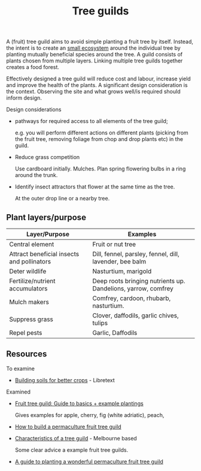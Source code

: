 ﻿---
backlinks:
- title: Permaculture
  url: /sense/landscape-garden/permaculture.html
tags: sense, landscape, garden, permaculture
title: Tree guilds
type: note
---
A (fruit) tree guild aims to avoid simple planting a fruit tree by itself. Instead, the intent is to create an [small ecosystem](https://www.tenthacrefarm.com/how-to-build-a-fruit-tree-guild/#ecosystem) around the individual tree by planting mutually beneficial species around the tree. A guild consists of plants chosen from multiple layers. Linking multiple tree guilds together creates a food forest.

Effectively designed a tree guild will reduce cost and labour, increase yield and improve the health of the plants. A significant design consideration is the context. Observing the site and what grows well/is required should inform design.

Design considerations

- pathways for required access to all elements of the tree guild;

    e.g. you will perform different actions on different plants (picking from the fruit tree, removing foliage from chop and drop plants etc) in the guild.

- Reduce grass competition 

    Use cardboard initially. Mulches. Plan spring flowering bulbs in a ring around the trunk. 

- Identify insect attractors that flower at the same time as the tree.

    At the outer drop line or a nearby tree.

## Plant layers/purpose

| Layer/Purpose | Examples |
| --- | --- |
| Central element | Fruit or nut tree |
| Attract beneficial insects and pollinators | Dill, fennel, parsley, fennel, dill, lavender, bee balm |
| Deter wildlife | Nasturtium, marigold |
| Fertilize/nutrient accumulators | Deep roots bringing nutrients up. Dandelions, yarrow, comfrey |
| Mulch makers | Comfrey, cardoon, rhubarb, nasturtium.|
| Suppress grass | Clover, daffodils, garlic chives, tulips |
| Repel pests | Garlic, Daffodils |



## Resources

To examine

- [Building soils for better crops](https://geo.libretexts.org/Bookshelves/Soil_Science/Building_Soils_for_Better_Crops_-_Ecological_Management_for_Healthy_Soils_4e_(Magdoff_and_van_Es)) - Libretext


Examined

- [Fruit tree guild: Guide to basics + example plantings](https://whyfarmit.com/fruit-tree-guild/)

    Gives examples for apple, cherry, fig (white adriatic), peach,

- [How to build a permaculture fruit tree guild](https://www.tenthacrefarm.com/how-to-build-a-fruit-tree-guild/)
- [Characteristics of a tree guild](https://www.permablitz.net/articles/characteristics-tree-guild/) - Melbourne based

    Some clear advice a example fruit tree guilds.

- [A guide to planting a wonderful permaculture fruit tree guild](https://gardenandhappy.com/fruit-tree-guild/)